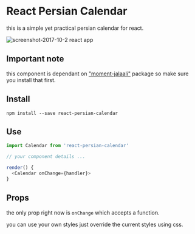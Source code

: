 # React Persian Calendar
this is a simple yet practical persian calendar for react.

![screenshot-2017-10-2 react app](https://user-images.githubusercontent.com/15430048/31093607-1d4f02be-a7bf-11e7-85a0-47ea71374940.png)

## Important note
this component is dependant on ["moment-jalaali"](https://github.com/jalaali/moment-jalaali) package so make sure you install that first.

## Install 
`npm install --save react-persian-calendar`

## Use
```javascript
import Calendar from 'react-persian-calendar'

// your component details ...

render() {
  <Calendar onChange={handler}>
}
```

## Props
the only prop right now is `onChange` which accepts a function.

you can use your own styles just override the current styles 
using css.
